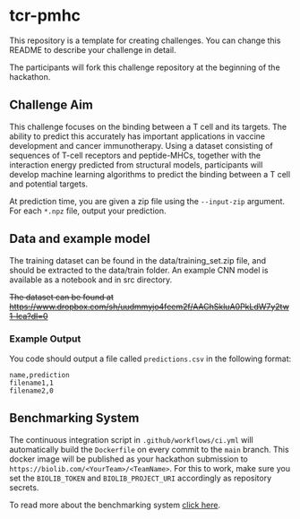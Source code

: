 # tcr-pmhc
This repository is a template for creating challenges. You can change this README to describe your challenge in detail.

The participants will fork this challenge repository at the beginning of the hackathon.

## Challenge Aim

This challenge focuses on the binding between a T cell and its targets. The ability to predict this accurately has important applications in vaccine development and cancer immunotherapy. Using a dataset consisting of sequences of T-cell receptors and peptide-MHCs, together with the interaction energy predicted from structural models, participants will develop machine learning algorithms to predict the binding between a T cell and potential targets.

At prediction time, you are given a zip file using the `--input-zip` argument. 
For each `*.npz` file, output your prediction. 

## Data and example model
The training dataset can be found in the data/training_set.zip file, and should be extracted to the data/train folder.
An example CNN model is available as a notebook and in src directory.

~~The dataset can be found at~~
~~https://www.dropbox.com/sh/uudmmyjo4feem2f/AAChSkluA0PkLdW7y2tw1-lca?dl=0~~

### Example Output
You code should output a file called `predictions.csv` in the following format:

```
name,prediction
filename1,1
filename2,0
```

## Benchmarking System
The continuous integration script in `.github/workflows/ci.yml` will automatically build the `Dockerfile` on every commit to the `main` branch. This docker image will be published as your hackathon submission to `https://biolib.com/<YourTeam>/<TeamName>`. For this to work, make sure you set the `BIOLIB_TOKEN` and `BIOLIB_PROJECT_URI` accordingly as repository secrets. 

To read more about the benchmarking system [click here](https://www.notion.so/Benchmarking-System-46bfaeea0119490cb611688b493c589a).
